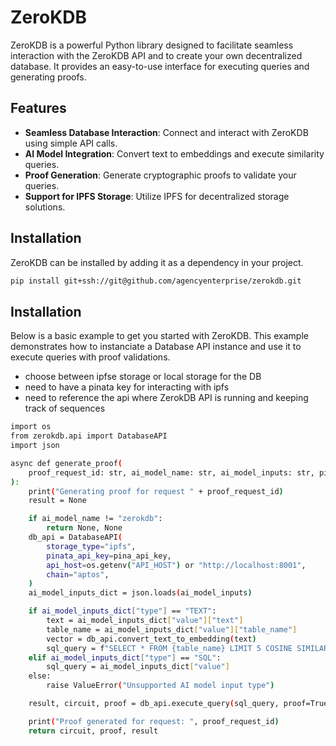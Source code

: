 # ZeroKDB

ZeroKDB is a powerful Python library designed to facilitate seamless interaction with the ZeroKDB API and to create your own decentralized database. It provides an easy-to-use interface for executing queries and generating proofs.

## Features

- **Seamless Database Interaction**: Connect and interact with ZeroKDB using simple API calls.
- **AI Model Integration**: Convert text to embeddings and execute similarity queries.
- **Proof Generation**: Generate cryptographic proofs to validate your queries.
- **Support for IPFS Storage**: Utilize IPFS for decentralized storage solutions.

## Installation

ZeroKDB can be installed by adding it as a dependency in your project.

```bash
pip install git+ssh://git@github.com/agencyenterprise/zerokdb.git
```

## Installation

Below is a basic example to get you started with ZeroKDB. This example demonstrates how to instanciate a Database API instance and use it to execute queries with proof validations.

- choose between ipfse storage or local storage for the DB
- need to have a pinata key for interacting with ipfs
- need to reference the api where ZerokDB API is running and keeping track of sequences

```bash
import os
from zerokdb.api import DatabaseAPI
import json

async def generate_proof(
    proof_request_id: str, ai_model_name: str, ai_model_inputs: str, pina_api_key: str
):
    print("Generating proof for request " + proof_request_id)
    result = None

    if ai_model_name != "zerokdb":
        return None, None
    db_api = DatabaseAPI(
        storage_type="ipfs",
        pinata_api_key=pina_api_key,
        api_host=os.getenv("API_HOST") or "http://localhost:8001",
        chain="aptos",
    )
    ai_model_inputs_dict = json.loads(ai_model_inputs)

    if ai_model_inputs_dict["type"] == "TEXT":
        text = ai_model_inputs_dict["value"]["text"]
        table_name = ai_model_inputs_dict["value"]["table_name"]
        vector = db_api.convert_text_to_embedding(text)
        sql_query = f"SELECT * FROM {table_name} LIMIT 5 COSINE SIMILARITY embedding WITH {vector}"
    elif ai_model_inputs_dict["type"] == "SQL":
        sql_query = ai_model_inputs_dict["value"]
    else:
        raise ValueError("Unsupported AI model input type")

    result, circuit, proof = db_api.execute_query(sql_query, proof=True)

    print("Proof generated for request: ", proof_request_id)
    return circuit, proof, result
```
